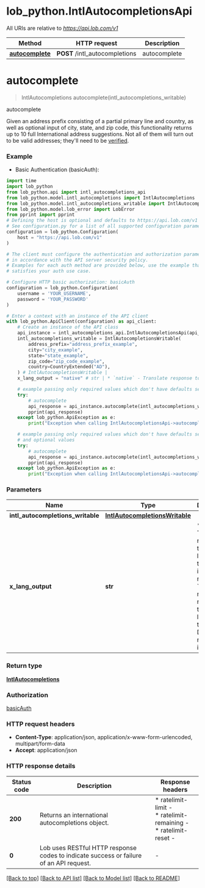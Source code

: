 # lob_python.IntlAutocompletionsApi

All URIs are relative to *https://api.lob.com/v1*

Method | HTTP request | Description
------------- | ------------- | -------------
[**autocomplete**](IntlAutocompletionsApi.md#autocomplete) | **POST** /intl_autocompletions | autocomplete


# **autocomplete**
> IntlAutocompletions autocomplete(intl_autocompletions_writable)

autocomplete

Given an address prefix consisting of a partial primary line and country, as well as optional input of city, state, and zip code, this functionality returns up to 10 full International address suggestions. Not all of them will turn out to be valid addresses; they'll need to be [verified](#operation/intl_verification).

### Example

* Basic Authentication (basicAuth):

```python
import time
import lob_python
from lob_python.api import intl_autocompletions_api
from lob_python.model.intl_autocompletions import IntlAutocompletions
from lob_python.model.intl_autocompletions_writable import IntlAutocompletionsWritable
from lob_python.model.lob_error import LobError
from pprint import pprint
# Defining the host is optional and defaults to https://api.lob.com/v1
# See configuration.py for a list of all supported configuration parameters.
configuration = lob_python.Configuration(
    host = "https://api.lob.com/v1"
)

# The client must configure the authentication and authorization parameters
# in accordance with the API server security policy.
# Examples for each auth method are provided below, use the example that
# satisfies your auth use case.

# Configure HTTP basic authorization: basicAuth
configuration = lob_python.Configuration(
    username = 'YOUR_USERNAME',
    password = 'YOUR_PASSWORD'
)

# Enter a context with an instance of the API client
with lob_python.ApiClient(configuration) as api_client:
    # Create an instance of the API class
    api_instance = intl_autocompletions_api.IntlAutocompletionsApi(api_client)
    intl_autocompletions_writable = IntlAutocompletionsWritable(
        address_prefix="address_prefix_example",
        city="city_example",
        state="state_example",
        zip_code="zip_code_example",
        country=CountryExtended("AD"),
    ) # IntlAutocompletionsWritable | 
    x_lang_output = "native" # str | * `native` - Translate response to the native language of the country in the request * `match` - match the response to the language in the request  Default response is in English.  (optional)

    # example passing only required values which don't have defaults set
    try:
        # autocomplete
        api_response = api_instance.autocomplete(intl_autocompletions_writable)
        pprint(api_response)
    except lob_python.ApiException as e:
        print("Exception when calling IntlAutocompletionsApi->autocomplete: %s\n" % e)

    # example passing only required values which don't have defaults set
    # and optional values
    try:
        # autocomplete
        api_response = api_instance.autocomplete(intl_autocompletions_writable, x_lang_output=x_lang_output)
        pprint(api_response)
    except lob_python.ApiException as e:
        print("Exception when calling IntlAutocompletionsApi->autocomplete: %s\n" % e)
```


### Parameters

Name | Type | Description  | Notes
------------- | ------------- | ------------- | -------------
 **intl_autocompletions_writable** | [**IntlAutocompletionsWritable**](IntlAutocompletionsWritable.md)|  |
 **x_lang_output** | **str**| * &#x60;native&#x60; - Translate response to the native language of the country in the request * &#x60;match&#x60; - match the response to the language in the request  Default response is in English.  | [optional]

### Return type

[**IntlAutocompletions**](IntlAutocompletions.md)

### Authorization

[basicAuth](../README.md#basicAuth)

### HTTP request headers

 - **Content-Type**: application/json, application/x-www-form-urlencoded, multipart/form-data
 - **Accept**: application/json


### HTTP response details

| Status code | Description | Response headers |
|-------------|-------------|------------------|
**200** | Returns an international autocompletions object. |  * ratelimit-limit -  <br>  * ratelimit-remaining -  <br>  * ratelimit-reset -  <br>  |
**0** | Lob uses RESTful HTTP response codes to indicate success or failure of an API request. |  -  |

[[Back to top]](#) [[Back to API list]](../README.md#documentation-for-api-endpoints) [[Back to Model list]](../README.md#documentation-for-models) [[Back to README]](../README.md)

